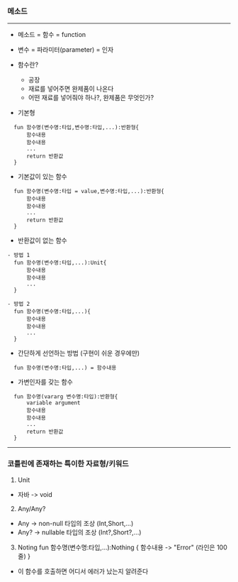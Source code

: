 ### 메소드

***

- 메소드 = 함수 = function
- 변수 = 파라미터(parameter) = 인자  
- 함수란?
    - 공장
    - 재료를 넣어주면 완제품이 나온다
    - 어떤 재료를 넣어줘야 하나?, 완제품은 무엇인가?

- 기본형
```
  fun 함수명(변수명:타입,변수명:타입,...):반환형{
      함수내용  
      함수내용
      ...
      return 반환값
  }
```

- 기본값이 있는 함수 
```
  fun 함수명(변수명:타입 = value,변수명:타입,...):반환형{
      함수내용  
      함수내용
      ...
      return 반환값
  }
```    

- 반환값이 없는 함수
```
- 방법 1
  fun 함수명(변수명:타입,...):Unit{
      함수내용  
      함수내용
      ...
  }

- 방법 2
  fun 함수명(변수명:타입,...){
      함수내용  
      함수내용
      ...
  }
```

- 간단하게 선언하는 방법 (구현이 쉬운 경우에만)
```  
  fun 함수명(변수명:타입,...) = 함수내용
```

- 가변인자를 갖는 함수
```
  fun 함수명(vararg 변수명:타입):반환형{
      variable argument
      함수내용
      함수내용
      ...
      return 반환값
  }
```

***

### 코틀린에 존재하는 특이한 자료형/키워드

1. Unit
- 자바 -> void

2. Any/Any?
- Any -> non-null 타입의 조상 (Int,Short,...)
- Any? -> nullable 타입의 조상 (Int?,Short?,...)

3. Noting
fun 함수명(변수명:타입,...):Nothing { 
    함수내용 -> "Error" (라인은 100줄)
}
- 이 함수를 호출하면 어디서 에러가 났는지 알려준다   